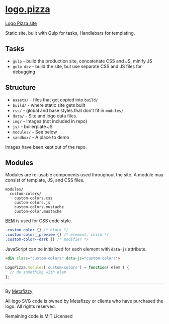 # [logo.pizza](http://logo.pizza)

[Logo Pizza site](http://logo.pizza)

Static site, built with Gulp for tasks, Handlebars for templating.

## Tasks

+ `gulp` - build the production site, concatenate CSS and JS, minify JS
+ `gulp dev` - build the site, but use separate CSS and JS files for debugging

## Structure

+ `assets/` - files that get copied into `build/`
+ `build/` - where static site gets built
+ `css/`  - global and base styles that don't fit in `modules/`
+ `data/` - Site and logo data files.
+ `img/` - Images (not included in repo)
+ `js/` - boilerplate JS
+ `modules/` - See below
+ `sandbox/` - A place to demo

Images have been kept out of the repo.

## Modules

Modules are re-usable components used throughout the site. A module may consist of template, JS, and CSS files.

    modules/
      custom-colors/
        custom-colors.css
        custom-colors.js
        custom-colors.mustache
        custom-color.mustache

[BEM](http://csswizardry.com/2013/01/mindbemding-getting-your-head-round-bem-syntax/) is used for CSS code style.

``` css
.custom-color {} /* block */
.custom-color__preview {} /* element, child */
.custom-color--dark {} /* modifier */
```

JavaScript can be initialized for each element with `data-js` attribute.

``` html
<div class="custom-colors" data-js="custom-colors">
```

``` js
LogoPizza.modules['custom-colors'] = function( elem ) {
  // do something with elem
};
```

---

By [Metafizzy](http://metafizzy.co)

All logo SVG code is owned by Metafizzy or clients who have purchased the logo. All rights reserved.

Remaining code is MIT Licensed
